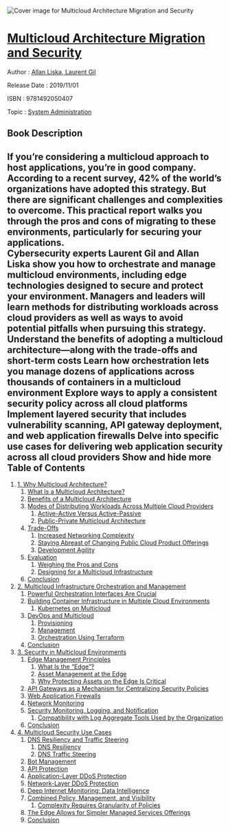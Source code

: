 ![Cover image for Multicloud Architecture Migration and Security](https://imgdetail.ebookreading.net/cover/cover/20200215/EB9781492050407.jpg)

[Multicloud Architecture Migration and Security](https://ebookreading.net/view/book/Multicloud+Architecture+Migration+and+Security-EB9781492050407_1.html "Multicloud Architecture Migration and Security")
====================================================================================================================

Author : [Allan Liska](https://ebookreading.net/search/author/Allan+Liska),[ Laurent Gil](https://ebookreading.net/search/author/+Laurent+Gil)

Release Date : 2019/11/01

ISBN : 9781492050407

Topic : [System Administration](https://ebookreading.net/search/category/system-administration)

Book Description
-----------------

If you’re considering a multicloud approach to host applications, you’re in good company. According to a recent survey, 42% of the world’s organizations have adopted this strategy. But there are significant challenges and complexities to overcome. This practical report walks you through the pros and cons of migrating to these environments, particularly for securing your applications.             
                 Cybersecurity experts Laurent Gil and Allan Liska show you how to orchestrate and manage multicloud environments, including edge technologies designed to secure and protect your environment. Managers and leaders will learn methods for distributing workloads across cloud providers as well as ways to avoid potential pitfalls when pursuing this strategy.             
   Understand the benefits of adopting a multicloud architecture—along with the trade-offs and short-term costs  Learn how orchestration lets you manage dozens of applications across thousands of containers in a multicloud environment  Explore ways to apply a consistent security policy across all cloud platforms  Implement layered security that includes vulnerability scanning, API gateway deployment, and web application firewalls  Delve into specific use cases for delivering web application security across all cloud providers       Show and hide more                
Table of Contents
-----------------

1. [1. Why Multicloud Architecture?](https://ebookreading.net/view/book/Multicloud+Architecture+Migration+and+Security-EB9781492050407_4.html#why_multicloud_arch)
    1. [What Is a Multicloud Architecture?](https://ebookreading.net/view/book/Multicloud+Architecture+Migration+and+Security-EB9781492050407_4.html#what_is_a_multiclou)
    1. [Benefits of a Multicloud Architecture](https://ebookreading.net/view/book/Multicloud+Architecture+Migration+and+Security-EB9781492050407_4.html#benefits_of_a_multi)
    1. [Modes of Distributing Workloads Across Multiple Cloud Providers](https://ebookreading.net/view/book/Multicloud+Architecture+Migration+and+Security-EB9781492050407_4.html#modes_of_distributi)
        1. [Active-Active Versus Active-Passive](https://ebookreading.net/view/book/Multicloud+Architecture+Migration+and+Security-EB9781492050407_4.html#active_active_versu)
        1. [Public-Private Multicloud Architecture](https://ebookreading.net/view/book/Multicloud+Architecture+Migration+and+Security-EB9781492050407_4.html#public_private_mult)
    1. [Trade-Offs](https://ebookreading.net/view/book/Multicloud+Architecture+Migration+and+Security-EB9781492050407_4.html#trade_offs)
        1. [Increased Networking Complexity](https://ebookreading.net/view/book/Multicloud+Architecture+Migration+and+Security-EB9781492050407_4.html#increased_networkin)
        1. [Staying Abreast of Changing Public Cloud Product Offerings](https://ebookreading.net/view/book/Multicloud+Architecture+Migration+and+Security-EB9781492050407_4.html#staying_abreast_of_)
        1. [Development Agility](https://ebookreading.net/view/book/Multicloud+Architecture+Migration+and+Security-EB9781492050407_4.html#development_agility)
    1. [Evaluation](https://ebookreading.net/view/book/Multicloud+Architecture+Migration+and+Security-EB9781492050407_4.html#evaluation)
        1. [Weighing the Pros and Cons](https://ebookreading.net/view/book/Multicloud+Architecture+Migration+and+Security-EB9781492050407_4.html#weighing_the_pros_a)
        1. [Designing for a Multicloud Infrastructure](https://ebookreading.net/view/book/Multicloud+Architecture+Migration+and+Security-EB9781492050407_4.html#designing_for_a_mul)
    1. [Conclusion](https://ebookreading.net/view/book/Multicloud+Architecture+Migration+and+Security-EB9781492050407_4.html#conclusion_1)
1. [2. Multicloud Infrastructure Orchestration and Management](https://ebookreading.net/view/book/Multicloud+Architecture+Migration+and+Security-EB9781492050407_5.html#multicloud_infrastr)
    1. [Powerful Orchestration Interfaces Are Crucial](https://ebookreading.net/view/book/Multicloud+Architecture+Migration+and+Security-EB9781492050407_5.html#powerful_orchestrat)
    1. [Building Container Infrastructure in Multiple Cloud Environments](https://ebookreading.net/view/book/Multicloud+Architecture+Migration+and+Security-EB9781492050407_5.html#building_container_)
        1. [Kubernetes on Multicloud](https://ebookreading.net/view/book/Multicloud+Architecture+Migration+and+Security-EB9781492050407_5.html#kubernetes_on_multi)
    1. [DevOps and Multicloud](https://ebookreading.net/view/book/Multicloud+Architecture+Migration+and+Security-EB9781492050407_5.html#devops_and_multiclo)
        1. [Provisioning](https://ebookreading.net/view/book/Multicloud+Architecture+Migration+and+Security-EB9781492050407_5.html#provisioning)
        1. [Management](https://ebookreading.net/view/book/Multicloud+Architecture+Migration+and+Security-EB9781492050407_5.html#management)
        1. [Orchestration Using Terraform](https://ebookreading.net/view/book/Multicloud+Architecture+Migration+and+Security-EB9781492050407_5.html#orchestration_using)
    1. [Conclusion](https://ebookreading.net/view/book/Multicloud+Architecture+Migration+and+Security-EB9781492050407_5.html#conclusion_2)
1. [3. Security in Multicloud Environments](https://ebookreading.net/view/book/Multicloud+Architecture+Migration+and+Security-EB9781492050407_6.html#security_in_multicl)
    1. [Edge Management Principles](https://ebookreading.net/view/book/Multicloud+Architecture+Migration+and+Security-EB9781492050407_6.html#edge_management_pri)
        1. [What Is the “Edge”?](https://ebookreading.net/view/book/Multicloud+Architecture+Migration+and+Security-EB9781492050407_6.html#what_is_the_edge)
        1. [Asset Management at the Edge](https://ebookreading.net/view/book/Multicloud+Architecture+Migration+and+Security-EB9781492050407_6.html#asset_management_at)
        1. [Why Protecting Assets on the Edge Is Critical](https://ebookreading.net/view/book/Multicloud+Architecture+Migration+and+Security-EB9781492050407_6.html#why_protecting_asse)
    1. [API Gateways as a Mechanism for Centralizing Security Policies](https://ebookreading.net/view/book/Multicloud+Architecture+Migration+and+Security-EB9781492050407_6.html#api_gateways_as_a_m)
    1. [Web Application Firewalls](https://ebookreading.net/view/book/Multicloud+Architecture+Migration+and+Security-EB9781492050407_6.html#web_application_fir)
    1. [Network Monitoring](https://ebookreading.net/view/book/Multicloud+Architecture+Migration+and+Security-EB9781492050407_6.html#network_monitoring)
    1. [Security Monitoring, Logging, and Notification](https://ebookreading.net/view/book/Multicloud+Architecture+Migration+and+Security-EB9781492050407_6.html#security_monitoring)
        1. [Compatibility with Log Aggregate Tools Used by the Organization](https://ebookreading.net/view/book/Multicloud+Architecture+Migration+and+Security-EB9781492050407_6.html#compatibility_with_)
    1. [Conclusion](https://ebookreading.net/view/book/Multicloud+Architecture+Migration+and+Security-EB9781492050407_6.html#conclusion_3)
1. [4. Multicloud Security Use Cases](https://ebookreading.net/view/book/Multicloud+Architecture+Migration+and+Security-EB9781492050407_7.html#multicloud_security)
    1. [DNS Resiliency and Traffic Steering](https://ebookreading.net/view/book/Multicloud+Architecture+Migration+and+Security-EB9781492050407_7.html#dns_resiliency_and_)
        1. [DNS Resiliency](https://ebookreading.net/view/book/Multicloud+Architecture+Migration+and+Security-EB9781492050407_7.html#dns_resiliency)
        1. [DNS Traffic Steering](https://ebookreading.net/view/book/Multicloud+Architecture+Migration+and+Security-EB9781492050407_7.html#dns_traffic_steerin)
    1. [Bot Management](https://ebookreading.net/view/book/Multicloud+Architecture+Migration+and+Security-EB9781492050407_7.html#bot_management)
    1. [API Protection](https://ebookreading.net/view/book/Multicloud+Architecture+Migration+and+Security-EB9781492050407_7.html#api_protection)
    1. [Application-Layer DDoS Protection](https://ebookreading.net/view/book/Multicloud+Architecture+Migration+and+Security-EB9781492050407_7.html#application_layer_d)
    1. [Network-Layer DDoS Protection](https://ebookreading.net/view/book/Multicloud+Architecture+Migration+and+Security-EB9781492050407_7.html#network_layer_ddos_)
    1. [Deep Internet Monitoring: Data Intelligence](https://ebookreading.net/view/book/Multicloud+Architecture+Migration+and+Security-EB9781492050407_7.html#deep_internet_monit)
    1. [Combined Policy, Management, and Visibility](https://ebookreading.net/view/book/Multicloud+Architecture+Migration+and+Security-EB9781492050407_7.html#combined_policy_man)
        1. [Complexity Requires Granularity of Policies](https://ebookreading.net/view/book/Multicloud+Architecture+Migration+and+Security-EB9781492050407_7.html#complexity_requires)
    1. [The Edge Allows for Simpler Managed Services Offerings](https://ebookreading.net/view/book/Multicloud+Architecture+Migration+and+Security-EB9781492050407_7.html#the_edge_allows_for)
    1. [Conclusion](https://ebookreading.net/view/book/Multicloud+Architecture+Migration+and+Security-EB9781492050407_7.html#conclusion_4)
